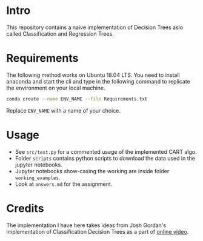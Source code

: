 # Intro
This repository contains a naive implementation of Decision Trees aslo called Classification and Regression Trees.

# Requirements
The following method works on Ubuntu 18.04 LTS. You need to install anaconda and start the cli and type in the following command to replicate the environment on your local machine.
```bash
conda create --name ENV_NAME --file Requirements.txt
```
Replace `ENV_NAME` with a name of your choice.

# Usage
* See `src/test.py` for a commented usage of the implemented CART algo.
* Folder ``scripts`` contains python scripts to download the data used in the jupyter notebooks.
* Jupyter notebooks show-casing the working are inside folder ``working_examples``.
* Look at ``answers.md`` for the assignment.

# Credits
The implementation I have here takes ideas from Josh Gordan's implementation of Classification Decision Trees as a part of [online video](https://www.youtube.com/watch?v=LDRbO9a6XPU).

